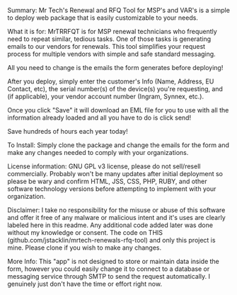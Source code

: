 Summary: 
Mr Tech's Renewal and RFQ Tool for MSP's and VAR's is a simple to deploy web package that is easily customizable to your needs.

What it is for:
MrTRRFQT is for MSP renewal technicians who frequently need to repeat similar, tedious tasks. One of those tasks is generating emails to our vendors for renewals. This tool simplifies your request process for multiple vendors with simple and safe standard messaging. 

All you need to change is the emails the form generates before deploying! 

After you deploy, simply enter the customer's Info (Name, Address, EU Contact, etc), the serial number(s) of the device(s) you're requesting, and (if applicable), your vendor account number (Ingram, Synnex, etc.). 

Once you click "Save" it will download an EML file for you to use with all the information already loaded and all you have to do is click send! 

Save hundreds of hours each year today!

To Install:
Simply clone the package and change the emails for the form and make any changes needed to comply with your organizations.

License information:
GNU GPL v3 license, please do not sell/resell commercially. Probably won't be many updates after initial deployment so please be wary and confirm HTML, JSS, CSS, PHP, RUBY, and other software technology versions before attempting to implement with your organization.

Disclaimer:
I take no responsibility for the misuse or abuse of this software and offer it free of any malware or malicious intent and it's uses are clearly labeled here in this readme. Any additional code added later was done without my knowledge or consent. The code on THIS (github.com/jstacklin/mrtech-renewals-rfq-tool) and only this project is mine. Please clone if you wish to make any changes. 

More Info:
This "app" is not designed to store or maintain data inside the form, however you could easily change it to connect to a database or messaging service through SMTP to send the request automatically. I genuinely just don't have the time or effort right now.
